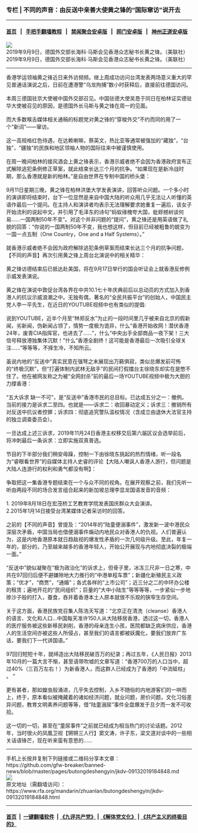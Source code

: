 ### 专栏 | 不同的声音：由反送中亲善大使黄之锋的“国际窜访”说开去
------------------------

#### [首页](https://github.com/gfw-breaker/banned-news/blob/master/README.md) &nbsp;&nbsp;|&nbsp;&nbsp; [手把手翻墙教程](https://github.com/gfw-breaker/guides/wiki) &nbsp;&nbsp;|&nbsp;&nbsp; [禁闻聚合安卓版](https://github.com/gfw-breaker/bn-android) &nbsp;&nbsp;|&nbsp;&nbsp; [网门安卓版](https://github.com/oGate2/oGate) &nbsp;&nbsp;|&nbsp;&nbsp; [神州正道安卓版](https://github.com/SzzdOgate/update) 



<div id="headerimg">
 <img alt="2019年9月9日，德国外交部长海科·马斯会见香港众志秘书长黄之锋。（美联社）" src="https://www.rfa.org/mandarin/zhuanlan/butongdeshengyin/jkdv-09132019184848.html/hc913k.jpg/image" title="2019年9月9日，德国外交部长海科·马斯会见香港众志秘书长黄之锋。（美联社）"/>
 <div id="headerimgcontents">
  <div id="headerimgcaption">
   <span>
    2019年9月9日，德国外交部长海科·马斯会见香港众志秘书长黄之锋。（美联社）
   </span>
   <!-- zoomattribute -->
  </div>
  <!-- headerimgcaption -->
 </div>
 <!-- headerimagecontents -->
</div>

<hr/>
<div id="storytext">
 <div>
  <div class="slot_header">
  </div>
 </div>
 <p>
  香港学运领袖黄之锋近日来外访频频。继上周成功访问台湾发表两场意义重大的罕见普通话演说之后，日前在遭港警“乌龙拘捕”数小时获释后，直接前往德国访问。
  <br/>
  <br/>
  本周三德国驻京大使被中国外交部召见。中国驻德大使吴恳于同日在柏林证实德驻华大使被召见的原因，是德国外长马斯与黄之锋在周一的见面。
  <br/>
  <br/>
  而大多数喉舌媒体相关通稿的标题党对黄之锋的“穿梭外交”不约而同的用了一个“新词”——窜访。
  <br/>
  <br/>
  这一高规格红色待遇，在达赖喇嘛，蔡英文，热比亚等通常被强加的“藏独”，“台独”，“疆独”的民族和地区领袖人物的国际往来中被谨慎使用。
  <br/>
  <br/>
  在周一晚间柏林的接风酒会上黄之锋表示，香港示威者绝不会因为香港政府宣布正式解除逃犯条例修正草案，就此结束长达三个月的抗争。“如果现在是新冷战时期，那么香港就是新的柏林。”是自由世界在专制中国的桥头堡：
  <br/>
  <br/>
  9月11日星期三晚，黄之锋在柏林洪堡大学发表演讲，回答听众问题。一个多小时的演讲即将结束时，台下一位显然是来自中国大陆的听众用几乎无法让人听懂的英语作最后一个提问。在主持人和演讲者均表示无法理解要求她重复一遍后，该女子开始流利的说起中文，并引用了毛泽东的诗句“蚂蚁缘槐夸大国，蚍蜉撼树谈何易……一国两制50年不变”。对这个并非问题的“提问”，黄之锋还是用英语做了礼貌的回答：“你说的一国两制50年不变，我也想这样，但目前已经被粗鲁的蜕变为一国一点五制（One Country，One and a Half Systems）。”
  <br/>
  <br/>
  就香港示威者绝不会因为政府解除逃犯条例草案而结束长达三个月的抗争问题，【不同的声音】再次引用黄之锋上周台北演说中的相关精华：
  <br/>
  <br/>
  黄之锋访德结束后已抵达赴美国，将在9月17日举行的国会听证会上就香港反修例示威发表演说。
  <br/>
  <br/>
  黄之锋在演说中敦促台湾各界在中共10.1七十年庆典前后以总动员的方式加入到香港人的抗议示威浪潮之中。无独有偶，著名的“全民共振平台”的创始人，中国民主党人李一平先生，在近日的YOUTUBE视频中也有类似的提倡:
  <br/>
  <br/>
  说到YOUTUBE，近半个月至“林郑反水”为止的一段时间里几乎被来自北京的假新闻，劣新闻，伪新闻占领了，情势一度极为诡异，什么“香港开始收网！潜伏香港24年，废青CIA指挥官，也进去了……”，什么“中央出手全部商品一夜下架！三大信号释放港独集体沉默！”什么“香港全剧终！这可能是香港最后一次吸引全球关注……”等等等，不择生冷，不知所云。
  <br/>
  <br/>
  虽说内地的“反送中”真实民意在强弩之末展现出万籁俱寂，类似总爆发前可怖的“终极沉默”，但“打遍体制内武林无敌手”的民间打假擂台主徐晓东却实在是憋不住了。他在被网友称之为被“全网封杀”前的最后一场YOUTUBE视频中极为大胆的力撑香港：
  <br/>
  <br/>
  “五大诉求 缺一不可”，是“反送中”香港市民的总目标。已达成五分之一：撤例。当前的接力是诉求二至四。也就是——诉求二：收回暴动定义；诉求三：撤销所有对反送中抗议者控罪；诉求四：彻底追究警队滥权情况（含成立由退休大法官主持的独立调查委员会）。
  <br/>
  <br/>
  一旦达成上述三诉求，2019年11月24日香港主权移交后第六届区议会选举前后，将冲刺最后一条诉求：立即实施双真普选。
  <br/>
  <br/>
  节目的下半部分我们稍安毋躁，控制一下由徐晓东挑起的热烈情绪，听一段名为“睿眼看世界”的自媒体主持人史睿的评论【大陆人嘲讽人香港人游行，但问题是大陆人连游行的权利和勇气都没有啊】：
  <br/>
  <br/>
  争取把这一集香港专题结束在一个与众不同的视角。在展开观察之前，我们先听一听由两段不同的场合发言组合起来的新加坡总理李显龙国语发音的音频：
  <br/>
  <br/>
  1. 2019年8月18日在宏茂桥工艺教育学院发表国庆群众大会演讲。
  <br/>
  2.2015年1月14日接受台湾某媒体记者采访时的回答。
  <br/>
  <br/>
  之前的【不同的声音】曾提及：“2014年的“陆童便溺事件”，激发新一波中港民众深层次矛盾，中国当局也借便溺事件煽动内地民众对香港人的仇视。人们普遍认为，这是内地香港原本就日趋敌视的爆发性矛盾的一次几何级升级。至此，年复一年的，部分的，乃至越来越多的香港年轻人，开始公开展现与内地彻底决裂的极端一面。”
  <br/>
  <br/>
  “反送中”貌似凝聚在“极为政治化”的诉求上，但骨子里，冰冻三尺非一日之寒，中共在97回归后便不避嫌隙地大力推行的“中港单程车票”；新疆化新殖民主义政策；“优才”，“商贾”，“通婚”；各式各样的“上市公司”；近三分之二的中环办公楼的租赁；遍地开花的“民间组织”；巨量的“大中小陆生”等等等等，一步紧似一步地掺沙子般的打入，蚕食，吞并着香港本土人原本就很不乐观的狭窄生存空间。
  <br/>
  <br/>
  关于这方面，香港民族党召集人陈浩天写道：“北京正在清洗（cleanse）香港人的语言、文化和人口…中国每天准许150人从大陆移居香港，透过这一切，香港人的医疗服务被这些新移民剥削，香港的母亲连生小孩，医院都缺乏病床供应，香港人的生活空间亦被这些人所侵占，甚至我们的语言都被妖魔化，要我们放弃广东话，要我们下一代讲国语。”
  <br/>
  <br/>
  97回归短短十年，就缔造出大陆移民破百万的纪录；再过五年，《人民日报》2013年10月的一篇大言不惭，甚至语带吹嘘的文章写道：“香港700万的人口当中，超过40%（三百万左右！）为新香港人，而这群人已经成为了香港的「中流砥柱」 。 ”
  <br/>
  <br/>
  更有甚者，那如蝗虫般涌进，几乎失去控制，入乡不随俗的内地游客们的一哄而上，终于，原本看似被掩藏着的诸如经济问题，就业问题，房价问题，文化习俗差异问题，教育文明素养问题等等，借“陆童溺尿”事件全盘爆发于旦夕而一发不可收拾。
  <br/>
  <br/>
  这一切的一切，甚至在“童尿事件”之前就已经成为相当热门的讨论话题。2012年，当时很火的凤凰卫视【锵锵三人行】窦文涛，许子东，梁文道对谈中的一些相关话语锋芒，现在听来蛮有意思的……
 </p>
</div>

<hr/>
手机上长按并复制下列链接或二维码分享本文章：<br/>
https://github.com/gfw-breaker/banned-news/blob/master/pages/butongdeshengyin/jkdv-09132019184848.md <br/>
<a href='https://github.com/gfw-breaker/banned-news/blob/master/pages/butongdeshengyin/jkdv-09132019184848.md'><img src='https://github.com/gfw-breaker/banned-news/blob/master/pages/butongdeshengyin/jkdv-09132019184848.md.png'/></a> <br/>
原文地址（需翻墙访问）：https://www.rfa.org/mandarin/zhuanlan/butongdeshengyin/jkdv-09132019184848.html


------------------------
#### [首页](https://github.com/gfw-breaker/banned-news/blob/master/README.md) &nbsp;|&nbsp; [一键翻墙软件](https://github.com/gfw-breaker/nogfw/blob/master/README.md) &nbsp;| [《九评共产党》](https://github.com/gfw-breaker/9ping.md/blob/master/README.md#九评之一评共产党是什么) | [《解体党文化》](https://github.com/gfw-breaker/jtdwh.md/blob/master/README.md) | [《共产主义的终极目的》](https://github.com/gfw-breaker/gczydzjmd.md/blob/master/README.md)


<img src='http://gfw-breaker.win/banned-news/pages/butongdeshengyin/jkdv-09132019184848.md' width='0px' height='0px'/>